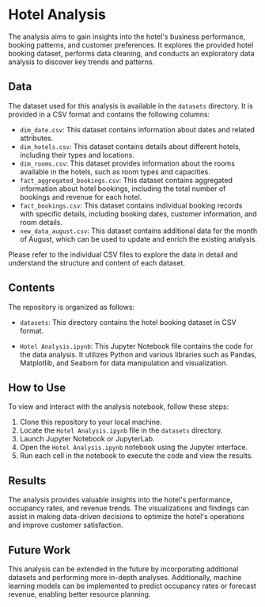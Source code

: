 # Hotel Analysis

The analysis aims to gain insights into the hotel's business performance, booking patterns, and customer preferences. It explores the provided hotel booking dataset, performs data cleaning, and conducts an exploratory data analysis to discover key trends and patterns.

## Data

The dataset used for this analysis is available in the `datasets` directory. It is provided in a CSV format and contains the following columns:

- `dim_date.csv`: This dataset contains information about dates and related attributes.
- `dim_hotels.csv`: This dataset contains details about different hotels, including their types and locations.
- `dim_rooms.csv`: This dataset provides information about the rooms available in the hotels, such as room types and capacities.
- `fact_aggregated_bookings.csv`: This dataset contains aggregated information about hotel bookings, including the total number of bookings and revenue for each hotel.
- `fact_bookings.csv`: This dataset contains individual booking records with specific details, including booking dates, customer information, and room details.
- `new_data_august.csv`: This dataset contains additional data for the month of August, which can be used to update and enrich the existing analysis.

Please refer to the individual CSV files to explore the data in detail and understand the structure and content of each dataset.

## Contents

The repository is organized as follows:

- `datasets`: This directory contains the hotel booking dataset in CSV format.

- `Hotel Analysis.ipynb`: This Jupyter Notebook file contains the code for the data analysis. It utilizes Python and various libraries such as Pandas, Matplotlib, and Seaborn for data manipulation and visualization.

## How to Use

To view and interact with the analysis notebook, follow these steps:

1. Clone this repository to your local machine.
2. Locate the `Hotel Analysis.ipynb` file in the `datasets` directory.
3. Launch Jupyter Notebook or JupyterLab.
4. Open the `Hotel Analysis.ipynb` notebook using the Jupyter interface.
5. Run each cell in the notebook to execute the code and view the results.

## Results

The analysis provides valuable insights into the hotel's performance, occupancy rates, and revenue trends. The visualizations and findings can assist in making data-driven decisions to optimize the hotel's operations and improve customer satisfaction.

## Future Work

This analysis can be extended in the future by incorporating additional datasets and performing more in-depth analyses. Additionally, machine learning models can be implemented to predict occupancy rates or forecast revenue, enabling better resource planning.
